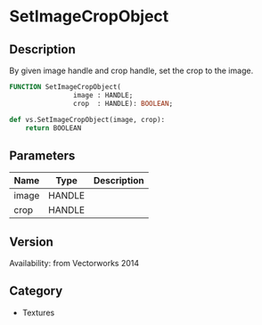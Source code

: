 # SetImageCropObject

## Description
By given image handle and crop handle, set the crop to the image.

```pascal
FUNCTION SetImageCropObject(
				image : HANDLE;
				crop  : HANDLE): BOOLEAN;
```

```python
def vs.SetImageCropObject(image, crop):
    return BOOLEAN
```

## Parameters
|Name|Type|Description|
|---|---|---|
|image|HANDLE|   |
|crop|HANDLE|   |

## Version
Availability: from Vectorworks 2014

## Category
* Textures

